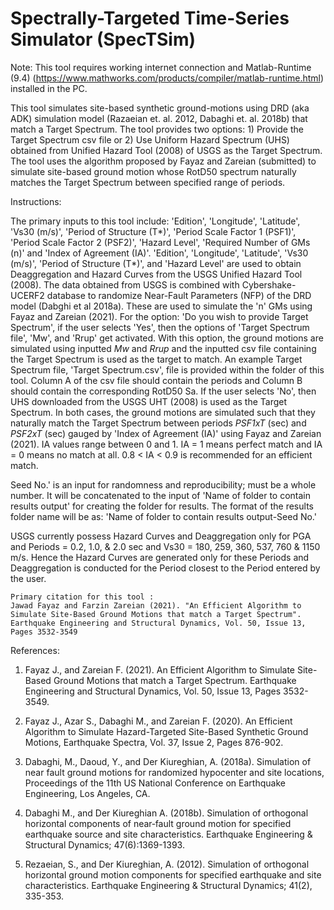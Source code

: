 # Spectrally-Targeted Time-Series Simulator (SpecTSim)


Note: This tool requires working internet connection and Matlab-Runtime (9.4) (https://www.mathworks.com/products/compiler/matlab-runtime.html) installed in the PC.


This tool simulates site-based synthetic ground-motions using DRD (aka ADK) simulation model (Razaeian et. al. 2012,  Dabaghi et. al. 2018b) that match a Target Spectrum. The tool provides two options: 1) Provide the Target Spectrum csv file or 2) Use Uniform Hazard Spectrum (UHS) obtained from Unified Hazard Tool (2008) of USGS as the Target Spectrum. The tool uses the algorithm proposed by Fayaz and Zareian (submitted) to simulate site-based ground motion whose RotD50 spectrum naturally matches the Target Spectrum between specified range of periods.


Instructions:

The primary inputs to this tool include: 'Edition', 'Longitude', 'Latitude', 'Vs30 (m/s)', 'Period of Structure (T*)', 'Period Scale Factor 1 (PSF1)', 'Period Scale Factor 2 (PSF2)', 'Hazard Level', 'Required Number of GMs (n)' and 'Index of Agreement (IA)'. 'Edition', 'Longitude', 'Latitude', 'Vs30 (m/s)', 'Period of Structure (T*)', and 'Hazard Level' are used to obtain Deaggregation and Hazard Curves from the USGS Unified Hazard Tool (2008). The data obtained from USGS is combined with Cybershake-UCERF2 database to randomize Near-Fault Parameters (NFP) of the DRD model (Dabghi et al 2018a). These are used to simulate the 'n' GMs using Fayaz and Zareian (2021). For the option: 'Do you wish to provide Target Spectrum', if the user selects 'Yes', then the options of 'Target Spectrum file', 'Mw', and 'Rrup' get activated. With this option, the ground motions are simulated using inputted *Mw* and *Rrup* and the inputted csv file containing the Target Spectrum is used as the target to match. An example Target Spectrum file, 'Target Spectrum.csv', file is provided within the folder of this tool. Column A of the csv file should contain the periods and Column B should contain the corresponding RotD50 Sa. If the user selects 'No', then UHS downloaded from the USGS UHT (2008) is used as the Target Spectrum. In both cases, the ground motions are simulated such that they naturally match the Target Spectrum between periods *PSF1xT* (sec) and *PSF2xT* (sec) gauged by 'Index of Agreement (IA)' using Fayaz and Zareian (2021). IA values range between 0 and 1. IA = 1 means perfect match and IA = 0 means no match at all. 0.8 < IA < 0.9 is recommended for an efficient match.



Seed No.' is an input for randomness and reproducibility; must be a whole number. It will be concatenated to the input of 'Name of folder to contain results output' for creating the folder for results. The format of the results folder name will be as: 'Name of folder to contain results output-Seed No.'



USGS currently possess Hazard Curves and Deaggregation only for PGA and Periods = 0.2, 1.0, & 2.0 sec and Vs30 = 180, 259, 360, 537, 760 & 1150 m/s. Hence the Hazard Curves are generated only for these Periods and Deaggregation is conducted for the Period closest to the Period entered by the user.



    Primary citation for this tool :    
    Jawad Fayaz and Farzin Zareian (2021). "An Efficient Algorithm to Simulate Site-Based Ground Motions that match a Target Spectrum". Earthquake Engineering and Structural Dynamics, Vol. 50, Issue 13, Pages 3532-3549


References:

1) Fayaz J., and Zareian F. (2021). An Efficient Algorithm to Simulate Site-Based Ground Motions that match a Target Spectrum. Earthquake Engineering and Structural Dynamics, Vol. 50, Issue 13, Pages 3532-3549.

2) Fayaz J., Azar S., Dabaghi M., and Zareian F. (2020). An Efficient Algorithm to Simulate Hazard-Targeted Site-Based Synthetic Ground Motions, Earthquake Spectra, Vol. 37, Issue 2, Pages 876-902.

3) Dabaghi, M., Daoud, Y., and Der Kiureghian, A. (2018a). Simulation of near fault ground motions for randomized hypocenter and site locations, Proceedings of the 11th US National Conference on Earthquake Engineering, Los Angeles, CA.

4) Dabaghi M., and Der Kiureghian A. (2018b). Simulation of orthogonal horizontal components of near‐fault ground motion for specified earthquake source and site characteristics. Earthquake Engineering & Structural Dynamics; 47(6):1369-1393.

5) Rezaeian, S., and Der Kiureghian, A. (2012). Simulation of orthogonal horizontal ground motion components for specified earthquake and site characteristics. Earthquake Engineering & Structural Dynamics; 41(2), 335-353.
